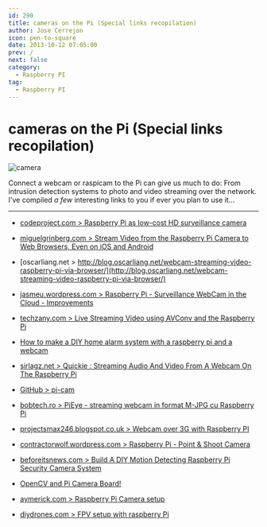 ```yaml
---
id: 290
title: cameras on the Pi (Special links recopilation)
author: Jose Cerrejon
icon: pen-to-square
date: 2013-10-12 07:05:00
prev: /
next: false
category:
  - Raspberry PI
tag:
  - Raspberry PI
---
```


# cameras on the Pi (Special links recopilation)

![camera](/images/2013/10/camera.jpg)

Connect a webcam or raspicam to the Pi can give us much to do: From intrusion detection systems to photo and video streaming over the network. I've compiled *a few* interesting links to you if ever you plan to use it...

- - -

* [codeproject.com > Raspberry Pi as low-cost HD surveillance camera](http://www.codeproject.com/Articles/665518/Raspberry-Pi-as-low-cost-HD-surveillance-camera)

* [miguelgrinberg.com > Stream Video from the Raspberry Pi Camera to Web Browsers, Even on iOS and Android](http://blog.miguelgrinberg.com/post/stream-video-from-the-raspberry-pi-camera-to-web-browsers-even-on-ios-and-android)

* [oscarliang.net > http://blog.oscarliang.net/webcam-streaming-video-raspberry-pi-via-browser/](http://blog.oscarliang.net/webcam-streaming-video-raspberry-pi-via-browser/)

* [jasmeu.wordpress.com > Raspberry Pi - Surveillance WebCam in the Cloud - Improvements](http://jasmeu.wordpress.com/2013/07/22/raspberry-pi-surveillance-webcam-in-the-cloud-improvements/)

* [techzany.com > Live Streaming Video using AVConv and the Raspberry Pi](http://techzany.com/2013/09/live-streaming-video-using-avconv-and-a-raspberry-pi/)

* [How to make a DIY home alarm system with a raspberry pi and a webcam](https://medium.com/p/2d5a2d61da3d)

* [sirlagz.net > Quickie : Streaming Audio And Video From A Webcam On The Raspberry Pi](http://sirlagz.net/2013/03/10/quickie-streaming-audio-and-video-from-a-webcam-on-the-raspberry-pi/)

* [GitHub > pi-cam](https://github.com/ghoulmann/pi-cam)

* [bobtech.ro > PiEye - streaming webcam in format M-JPG cu Raspberry Pi](http://www.bobtech.ro/tutoriale/raspberry-pi/78-streaming-webcam-in-format-m-jpg-cu-raspberry-pi)

* [projectsmax246.blogspot.co.uk > Webcam over 3G with Raspberry PI](http://projectsmax246.blogspot.co.uk/2013/01/webcam-over-3g-with-raspberry-pi.html)

* [contractorwolf.wordpress.com > Raspberry Pi - Point & Shoot Camera](http://contractorwolf.wordpress.com/raspberry-pi-point-shoot-camera/)

* [beforeitsnews.com > Build A DIY Motion Detecting Raspberry Pi Security Camera System](http://beforeitsnews.com/survival/2013/09/build-a-diy-motion-detecting-raspberry-pi-security-camera-system-2489228.html)

* [OpenCV and Pi Camera Board!](http://thinkrpi.wordpress.com/2013/05/)

* [aymerick.com > Raspberry Pi Camera setup](http://aymerick.com/2013/09/23/raspberrypi_camera_setup.html)

* [diydrones.com > FPV setup with raspberry Pi](http://diydrones.com/profiles/blogs/fpv-setup-with-raspberry-pi)
